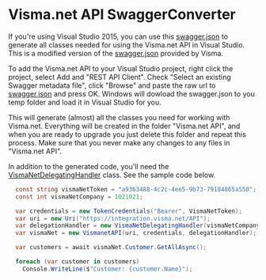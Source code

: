 # Visma.net API SwaggerConverter

If you're using Visual Studio 2015, you can use this [swagger.json](swagger.json) to generate all classes needed for using the Visma.net API in Visual Studio. This is a modified version of the [swagger.json](https://integration.acc.test.visma.net/API-index/doc/swagger) provided by Visma.

To add the Visma.net API to your Visual Studio project, right click the project, select Add and "REST API Client". Check "Select an existing Swagger metadata file", click "Browse" and paste the raw url to [swagger.json](https://github.com/ON-IT/VismaNetSwagger/raw/master/swagger.json) and press OK. Windows will dowload the swagger.json to you temp folder and load it in Visual Studio for you.

This will generate (almost) all the classes you need for working with Visma.net. Everything will be created in the folder "Visma.net API", and when you are ready to upgrade you just delete this folder and repeat this process. Make sure that you never make any changes to any files in "Visma.net API".

In addition to the generated code, you'll need the [VismaNetDelegatingHandler](VismaNetDelegatingHandler.cs) class. See the sample code below.

```csharp
  const string vismaNetToken = "a9363488-4c2c-4ee5-9b73-79184865a550";
  const int vismaNetCompany = 1021021;

  var credentials = new TokenCredentials("Bearer", VismaNetToken);
  var uri = new Uri("https://integration.visma.net/API");
  var delegationHandler = new VismaNetDelegatingHandler(vismaNetCompany);
  var vismaNet = new VismanetAPI(uri, credentials, delegationHandler);

  var customers = await vismaNet.Customer.GetAllAsync();

  foreach (var customer in customers)
    Console.WriteLine($"Customer: {customer.Name}");

```

